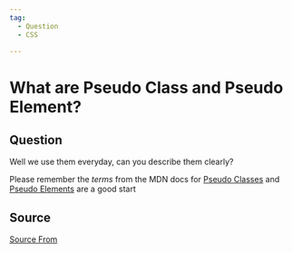 ```yaml
---
tag:
  - Question
  - CSS

---
```

  
# What are Pseudo Class and Pseudo Element?

## Question
Well we use them everyday, can you describe them clearly?

Please remember the _terms_ from the MDN docs for [Pseudo Classes](https://developer.mozilla.org/en-US/docs/Web/CSS/Pseudo-classes) and [Pseudo Elements](https://developer.mozilla.org/en-US/docs/Web/CSS/Pseudo-elements) are a good start




##  Source
[Source From](https://bigfrontend.dev/question/What-are-Pseudo-Class-and-Pseudo-Element)

  